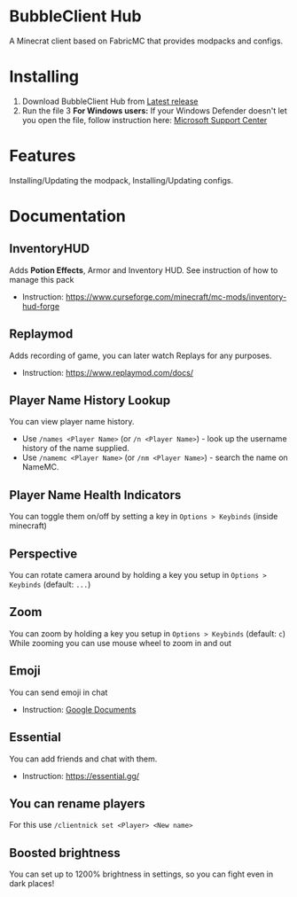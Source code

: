 # BubbleClient Hub
A Minecrat client based on FabricMC that provides modpacks and configs.

# Installing
1. Download BubbleClient Hub from [Latest release](https://github.com/bubblefish-dev/bubbleclient-hub/releases/latest/)
2. Run the file
3 **For Windows users:** If your Windows Defender doesn't let you open the file, follow instruction here: [Microsoft Support Center](https://support.microsoft.com/en-us/windows/add-an-exclusion-to-windows-security-811816c0-4dfd-af4a-47e4-c301afe13b26)

# Features
Installing/Updating the modpack, Installing/Updating configs.

# Documentation
## InventoryHUD
Adds **Potion Effects**, Armor and Inventory HUD. See instruction of how to manage this pack
- Instruction: https://www.curseforge.com/minecraft/mc-mods/inventory-hud-forge

## Replaymod
Adds recording of game, you can later watch Replays for any purposes.
- Instruction: https://www.replaymod.com/docs/

## Player Name History Lookup
You can view player name history.
- Use `/names <Player Name>` (or `/n <Player Name>`) - look up the username history of the name supplied.
- Use `/namemc <Player Name>` (or `/nm <Player Name>`) - search the name on NameMC.

## Player Name Health Indicators
You can toggle them on/off by setting a key in `Options > Keybinds` (inside minecraft)

## Perspective
You can rotate camera around by holding a key you setup in `Options > Keybinds` (default: `...`)

## Zoom
You can zoom by holding a key you setup in `Options > Keybinds` (default: `c`)
While zooming you can use mouse wheel to zoom in and out

## Emoji
You can send emoji in chat
- Instruction: [Google Documents](https://docs.google.com/document/d/1FWuPpHqQYkXnfRXXoAtagxrZlUyBaDvvLxpdS7o0ZKE/edit)

## Essential
You can add friends and chat with them.
- Instruction: https://essential.gg/

## You can rename players
For this use `/clientnick set <Player> <New name>`

## Boosted brightness
You can set up to 1200% brightness in settings, so you can fight even in dark places!
